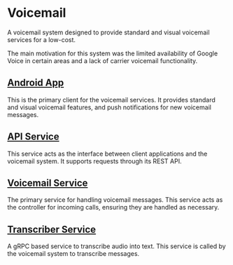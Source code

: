# Voicemail

A voicemail system designed to provide standard and visual voicemail services for a low-cost.

The main motivation for this system was the limited availability of Google Voice in certain areas
and a lack of carrier voicemail functionality.


## [Android App](android)
This is the primary client for the voicemail services. It provides standard and visual voicemail
features, and push notifications for new voicemail messages.

## [API Service](api-service)
This service acts as the interface between client applications and the voicemail system. It supports
requests through its REST API.

## [Voicemail Service](voicemail-service)
The primary service for handling voicemail messages. This service acts as the controller for
incoming calls, ensuring they are handled as necessary.

## [Transcriber Service](transcriber-service)
A gRPC based service to transcribe audio into text. This service is called by the voicemail system
to transcribe messages.
